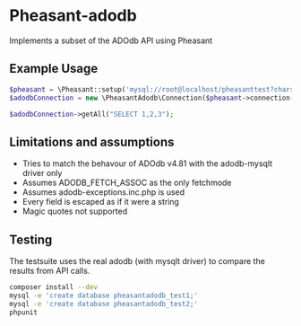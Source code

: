 Pheasant-adodb
==============
Implements a subset of the ADOdb API using Pheasant

Example Usage
----------------------------
```php
$pheasant = \Pheasant::setup('mysql://root@localhost/pheasanttest?charset=utf8&strict=true');
$adodbConnection = new \PheasantAdodb\Connection($pheasant->connection());

$adodbConnection->getAll("SELECT 1,2,3");
```

Limitations and assumptions
----------------------------
 * Tries to match the behavour of ADOdb v4.81 with the adodb-mysqlt driver only
 * Assumes ADODB_FETCH_ASSOC as the only fetchmode
 * Assumes adodb-exceptions.inc.php is used
 * Every field is escaped as if it were a string
 * Magic quotes not supported

Testing
----------------------------
The testsuite uses the real adodb (with mysqlt driver) to compare the results from API calls.

```bash
composer install --dev
mysql -e 'create database pheasantadodb_test1;'
mysql -e 'create database pheasantadodb_test2;'
phpunit
```
